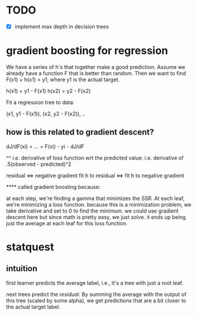 # TODO

- [x] implement max depth in decision trees

# gradient boosting for regression

We have a series of h's that together make a good prediction. Assume we already have a function F that is better than random. Then we want to find F(x1) + h(x1) = y1, where y1 is the actual target.

h(x1) = y1 - F(x1)
h(x2) = y2 - F(x2)

Fit a regression tree to data:

(x1, y1 - F(x1)), (x2, y2 - F(x2)), ..

## how is this related to gradient descent?

dJ/dF(xi) = ... = F(xi) - yi - dJ/dF

^^ i.e. derivative of loss function wrt the predicted value:
   i.e. derivative of .5(observed - predicted)^2

residual <=> negative gradient
fit h to residual <=> fit h to negative gradient

**** called gradient boosting because:

at each step, we're finding a gamma that minimizes the SSR. At each leaf, we're minimizing a loss function. because this is a minimization problem, we take derivative and set to 0 to find the minimum. we could use gradient descent here but since math is pretty easy, we just solve. it ends up being just the average at each leaf for this loss function.

# statquest

## intuition

first learner predicts the average label, i.e., it's a tree with just a root leaf.

next trees predict the _residual_. By summing the average with the output of this tree (scaled by some alpha), we get predictions that are a bit closer to the actual target label.
